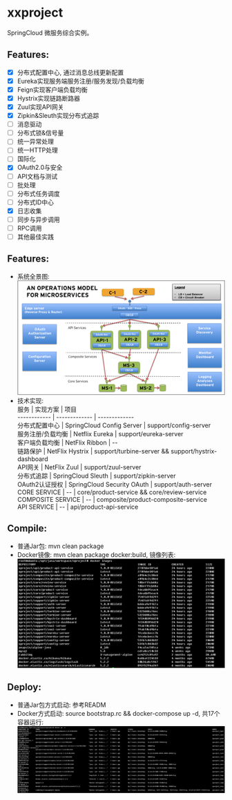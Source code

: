 # xxproject
SpringCloud 微服务综合实例。

## Features:    
- [x] 分布式配置中心, 通过消息总线更新配置
- [x] Eureka实现服务端服务注册/服务发现/负载均衡
- [x] Feign实现客户端负载均衡
- [x] Hystrix实现链路断路器
- [x] Zuul实现API网关
- [x] Zipkin&Sleuth实现分布式追踪
- [ ] 消息驱动
- [ ] 分布式锁&信号量
- [ ] 统一异常处理
- [ ] 统一HTTP处理
- [ ] 国际化
- [x] OAuth2.0与安全
- [ ] API文档与测试
- [ ] 批处理
- [ ] 分布式任务调度
- [ ] 分布式ID中心
- [x] 日志收集
- [ ] 同步与异步调用
- [ ] RPC调用
- [ ] 其他最佳实践

## Features:    
- 系统全景图:    
  ![image](screenshots/microservices-operations-reference-model.png)
- 技术实现:    
  服务 | 实现方案 | 项目    
  ------------ | ------------- | -------------       
  分布式配置中心 | SpringCloud Config Server | support/config-server    
  服务注册/负载均衡 | Netflix Eureka | support/eureka-server    
  客户端负载均衡 | NetFlix Ribbon | --    
  链路保护 | NetFlix Hystrix | support/turbine-server && support/hystrix-dashboard    
  API网关 | NetFlix Zuul | support/zuul-server    
  分布式追踪 | SpringCloud Sleuth | support/zipkin-server    
  OAuth2认证授权 | SpringCloud Security OAuth | support/auth-server    
  CORE SERVICE | -- | core/product-service && core/review-service    
  COMPOSITE SERVICE | -- | composite/product-composite-service   
  API SERVICE | -- | api/product-api-service   


## Compile:
- 普通Jar包: mvn clean package
- Docker镜像: mvn clean package docker:build,  镜像列表:    
  ![image](screenshots/docker_images.png)
## Deploy:
- 普通Jar包方式启动: 参考READM
- Docker方式启动: source bootstrap.rc && docker-compose up -d, 共17个容器运行:    
  ![image](screenshots/deploy_docker.png) 
  
  
